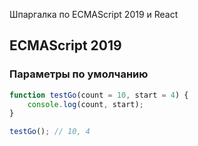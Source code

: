 Шпаргалка по ECMAScript 2019 и React

## ECMAScript 2019

### Параметры по умолчанию

```javascript
function testGo(count = 10, start = 4) {
    console.log(count, start);
}

testGo(); // 10, 4
```
